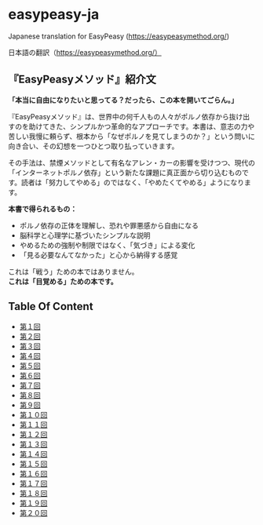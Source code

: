 # easypeasy-ja
Japanese translation for EasyPeasy (https://easypeasymethod.org/)

日本語の翻訳（https://easypeasymethod.org/）

## 『EasyPeasyメソッド』紹介文

**「本当に自由になりたいと思ってる？だったら、この本を開いてごらん。」**

『EasyPeasyメソッド』は、世界中の何千人もの人々がポルノ依存から抜け出すのを助けてきた、シンプルかつ革命的なアプローチです。本書は、意志の力や苦しい我慢に頼らず、根本から「なぜポルノを見てしまうのか？」という問いに向き合い、その幻想を一つひとつ取り払っていきます。

その手法は、禁煙メソッドとして有名なアレン・カーの影響を受けつつ、現代の「インターネットポルノ依存」という新たな課題に真正面から切り込むものです。読者は「努力してやめる」のではなく、「やめたくてやめる」ようになります。

**本書で得られるもの：**
- ポルノ依存の正体を理解し、恐れや罪悪感から自由になる
- 脳科学と心理学に基づいたシンプルな説明
- やめるための強制や制限ではなく、「気づき」による変化
- 「見る必要なんてなかった」と心から納得する感覚

これは「戦う」ための本ではありません。  
**これは「目覚める」ための本です。**

## Table Of Content

- [第１回](src/1.md)
- [第２回](src/2.md)
- [第３回](src/3.md)
- [第４回](src/4.md)
- [第５回](src/5.md)
- [第６回](src/6.md)
- [第７回](src/7.md)
- [第８回](src/8.md)
- [第９回](src/9.md)
- [第１０回](src/10.md)
- [第１１回](src/11.md)
- [第１２回](src/12.md)
- [第１３回](src/13.md)
- [第１４回](src/14.md)
- [第１５回](src/15.md)
- [第１６回](src/16.md)
- [第１７回](src/17.md)
- [第１８回](src/18.md)
- [第１９回](src/19.md)
- [第２０回](src/20.md)